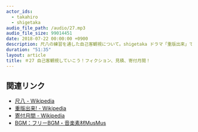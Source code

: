 ```yaml
---
actor_ids:
  - takahiro
  - shigetaka
audio_file_path: /audio/27.mp3
audio_file_size: 99014451
date: 2018-07-22 00:00:00 +0900
description: 尺八の練習を通した自己客観視について。shigetaka ドラマ「重版出来」でフィクションを愉しむ。takahiro おすすめベンダの選び方と寄付月間。
duration: "51:35"
layout: article
title: ＃27 自己客観視していこう！フィクション、見積、寄付月間！
---
```


## 関連リンク

- [尺八 - Wikipedia](https://ja.wikipedia.org/wiki/%E5%B0%BA%E5%85%AB)
- [重版出来! - Wikipedia](https://ja.wikipedia.org/wiki/%E9%87%8D%E7%89%88%E5%87%BA%E6%9D%A5!)
- [寄付月間 - Wikipedia](https://ja.wikipedia.org/wiki/%E5%AF%84%E4%BB%98%E6%9C%88%E9%96%93)
- [BGM：フリーBGM・音楽素材MusMus](http://musmus.main.jp/)
